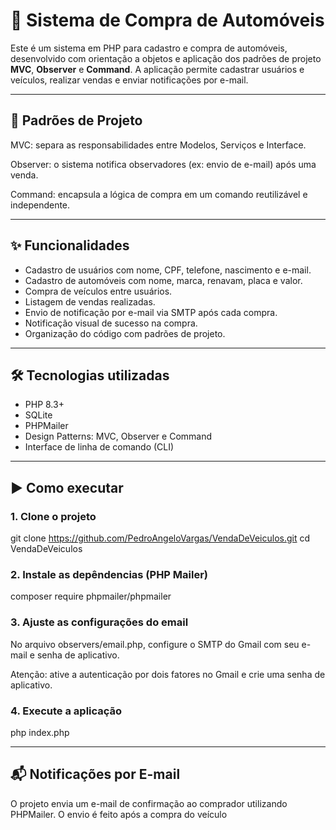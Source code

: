 # 🚗 Sistema de Compra de Automóveis

Este é um sistema em PHP para cadastro e compra de automóveis, desenvolvido com orientação a objetos e aplicação dos padrões de projeto **MVC**, **Observer** e **Command**. A aplicação permite cadastrar usuários e veículos, realizar vendas e enviar notificações por e-mail.

---

## 🧠 Padrões de Projeto

MVC: separa as responsabilidades entre Modelos, Serviços e Interface.

Observer: o sistema notifica observadores (ex: envio de e-mail) após uma venda.

Command: encapsula a lógica de compra em um comando reutilizável e independente.

---

## ✨ Funcionalidades

- Cadastro de usuários com nome, CPF, telefone, nascimento e e-mail.
- Cadastro de automóveis com nome, marca, renavam, placa e valor.
- Compra de veículos entre usuários.
- Listagem de vendas realizadas.
- Envio de notificação por e-mail via SMTP após cada compra.
- Notificação visual de sucesso na compra.
- Organização do código com padrões de projeto.

---

## 🛠️ Tecnologias utilizadas

- PHP 8.3+
- SQLite
- PHPMailer
- Design Patterns: MVC, Observer e Command
- Interface de linha de comando (CLI)

---

## ▶️ Como executar

### 1. Clone o projeto

git clone https://github.com/PedroAngeloVargas/VendaDeVeiculos.git
cd VendaDeVeiculos 

### 2. Instale as depêndencias (PHP Mailer)

composer require phpmailer/phpmailer

### 3. Ajuste as configurações do email

No arquivo observers/email.php, configure o SMTP do Gmail com seu e-mail e senha de aplicativo.

Atenção: ative a autenticação por dois fatores no Gmail e crie uma senha de aplicativo. 

### 4. Execute a aplicação

php index.php

---

## 📬 Notificações por E-mail

O projeto envia um e-mail de confirmação ao comprador utilizando PHPMailer. O envio é feito após a compra do veículo













